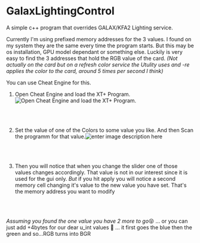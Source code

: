 
# GalaxLightingControl
A simple c++ program that overrides GALAX/KFA2 Lighting service.


Currently I'm using prefixed memory addresses for the 3 values. I found on my system they are the same every time the program starts. But this may be os installation, GPU model dependant or something else. 
Luckily is very easy to find the 3 addresses that hold the RGB value of the card. *(Not actually on the card but on a refresh color service the Utulity uses and -re applies the color to the card, around 5 times per second I think)*

You can use Cheat Engine for this.

 1. Open Cheat Engine and load the XT+ Program.
 ![Open Cheat Engine and load the XT+ Program.](https://i.imgur.com/HUspNhG.png)
 
</br></br>

 2. Set the value of one of the Colors to some value you like. And then Scan the programm for that value.![enter image description here](https://i.imgur.com/iqRCzsr.png)
 
 </br></br>

3. Then you will notice that when you change the slider one of those values changes accordingly. That value is not in our interest since it is used for the gui only. *But* if you hit apply you will notice a second memory cell changing it's value to the new value you have set. That's the memory address you want to modify

</br></br>

*Assuming you found the one value you have 2 more to go*😝
... or you can just add +4bytes for our dear u_int values 🤪 
... it first goes the blue then the green and so...RGB turns into BGR
